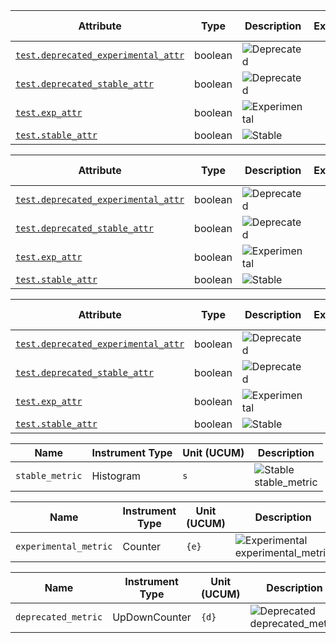 <!-- semconv test -->
| Attribute  | Type | Description  | Examples  | [Requirement Level](https://opentelemetry.io/docs/specs/semconv/general/attribute-requirement-level/) |
|---|---|---|---|---|
| [`test.deprecated_experimental_attr`](stable_badges_expected.md) | boolean | ![Deprecated](https://img.shields.io/badge/-deprecated-red)<br> |  | `Required` |
| [`test.deprecated_stable_attr`](stable_badges_expected.md) | boolean | ![Deprecated](https://img.shields.io/badge/-deprecated-red)<br> |  | `Required` |
| [`test.exp_attr`](stable_badges_expected.md) | boolean | ![Experimental](https://img.shields.io/badge/-experimental-blue)<br> |  | `Required` |
| [`test.stable_attr`](stable_badges_expected.md) | boolean | ![Stable](https://img.shields.io/badge/-stable-lightgreen)<br> |  | `Required` |
<!-- endsemconv -->

<!-- semconv ref_test -->
| Attribute  | Type | Description  | Examples  | [Requirement Level](https://opentelemetry.io/docs/specs/semconv/general/attribute-requirement-level/) |
|---|---|---|---|---|
| [`test.deprecated_experimental_attr`](stable_badges_expected.md) | boolean | ![Deprecated](https://img.shields.io/badge/-deprecated-red)<br> |  | `Required` |
| [`test.deprecated_stable_attr`](stable_badges_expected.md) | boolean | ![Deprecated](https://img.shields.io/badge/-deprecated-red)<br> |  | `Required` |
| [`test.exp_attr`](stable_badges_expected.md) | boolean | ![Experimental](https://img.shields.io/badge/-experimental-blue)<br> |  | `Required` |
| [`test.stable_attr`](stable_badges_expected.md) | boolean | ![Stable](https://img.shields.io/badge/-stable-lightgreen)<br> |  | `Required` |
<!-- endsemconv -->

<!-- semconv extends_test(full) -->
| Attribute  | Type | Description  | Examples  | [Requirement Level](https://opentelemetry.io/docs/specs/semconv/general/attribute-requirement-level/) |
|---|---|---|---|---|
| [`test.deprecated_experimental_attr`](stable_badges_expected.md) | boolean | ![Deprecated](https://img.shields.io/badge/-deprecated-red)<br> |  | `Required` |
| [`test.deprecated_stable_attr`](stable_badges_expected.md) | boolean | ![Deprecated](https://img.shields.io/badge/-deprecated-red)<br> |  | `Required` |
| [`test.exp_attr`](stable_badges_expected.md) | boolean | ![Experimental](https://img.shields.io/badge/-experimental-blue)<br> |  | `Required` |
| [`test.stable_attr`](stable_badges_expected.md) | boolean | ![Stable](https://img.shields.io/badge/-stable-lightgreen)<br> |  | `Required` |
<!-- endsemconv -->

<!-- semconv stable_metric(metric_table) -->
| Name     | Instrument Type | Unit (UCUM) | Description    |
| -------- | --------------- | ----------- | -------------- |
| `stable_metric` | Histogram | `s` | ![Stable](https://img.shields.io/badge/-stable-lightgreen)<br>stable_metric |
<!-- endsemconv -->

<!-- semconv experimental_metric(metric_table) -->
| Name     | Instrument Type | Unit (UCUM) | Description    |
| -------- | --------------- | ----------- | -------------- |
| `experimental_metric` | Counter | `{e}` | ![Experimental](https://img.shields.io/badge/-experimental-blue)<br>experimental_metric |
<!-- endsemconv -->

<!-- semconv deprecated_metric(metric_table) -->
| Name     | Instrument Type | Unit (UCUM) | Description    |
| -------- | --------------- | ----------- | -------------- |
| `deprecated_metric` | UpDownCounter | `{d}` | ![Deprecated](https://img.shields.io/badge/-deprecated-red)<br>deprecated_metric |
<!-- endsemconv -->